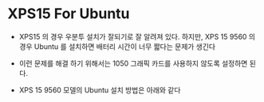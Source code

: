 # XPS15 For Ubuntu



* XPS15 의 경우 우분투 설치가 잘되기로 잘 알려져 있다. 하지만, XPS 15 9560 의 경우 Ubuntu 를 설치하면 배터리 시간이 너무 짧다는 문제가 생긴다 


* 이런 문제를 해결 하기 위해서는 1050 그래픽 카드를 사용하지 않도록 설정하면 된다.





* XPS 15 9560 모델의 Ubuntu 설치 방법은 아래와 같다 
